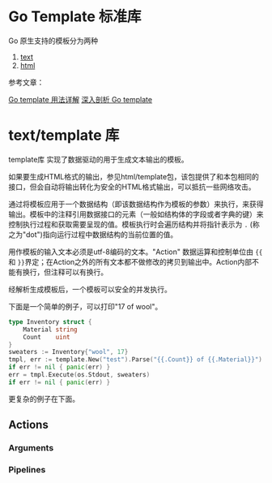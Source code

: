 # Go Template 标准库

Go 原生支持的模板分为两种

1. [text](https://pkg.go.dev/text/template)
2. [html](https://pkg.go.dev/html/template)

参考文章：

[Go template 用法详解](https://www.cnblogs.com/f-ck-need-u/p/10053124.html)
[深入剖析 Go template](https://www.cnblogs.com/f-ck-need-u/p/10035768.html)

# text/template 库

template库 实现了数据驱动的用于生成文本输出的模板。

如果要生成HTML格式的输出，参见html/template包，该包提供了和本包相同的接口，但会自动将输出转化为安全的HTML格式输出，可以抵抗一些网络攻击。

通过将模板应用于一个数据结构（即该数据结构作为模板的参数）来执行，来获得输出。模板中的注释引用数据接口的元素（一般如结构体的字段或者字典的键）来控制执行过程和获取需要呈现的值。模板执行时会遍历结构并将指针表示为 `.` (称之为"dot")指向运行过程中数据结构的当前位置的值。

用作模板的输入文本必须是utf-8编码的文本。"Action" 数据运算和控制单位由 `{{` 和 `}}`界定；在Action之外的所有文本都不做修改的拷贝到输出中。Action内部不能有换行，但注释可以有换行。

经解析生成模板后，一个模板可以安全的并发执行。

下面是一个简单的例子，可以打印"17 of wool"。

```go
type Inventory struct {
	Material string
	Count    uint
}
sweaters := Inventory{"wool", 17}
tmpl, err := template.New("test").Parse("{{.Count}} of {{.Material}}")
if err != nil { panic(err) }
err = tmpl.Execute(os.Stdout, sweaters)
if err != nil { panic(err) }
```

更复杂的例子在下面。

## Actions

### Arguments

### Pipelines